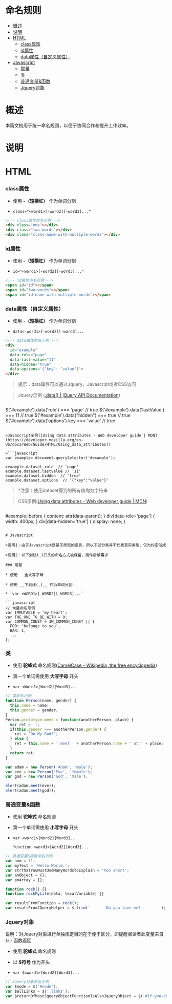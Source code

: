 命名规则
===============

- [概述](#user-content-%E6%A6%82%E8%BF%B0)
- [说明](#user-content-%E8%AF%B4%E6%98%8E)
- [HTML](#user-content-html)
	- [class属性](#user-content-class%E5%B1%9E%E6%80%A7)
	- [id属性](#user-content-id%E5%B1%9E%E6%80%A7)
	- [data属性（自定义属性）](#user-content-data%E5%B1%9E%E6%80%A7%E8%87%AA%E5%AE%9A%E4%B9%89%E5%B1%9E%E6%80%A7)
- [Javascript](#user-content-javascript)
	- [常量](#user-content-%E5%B8%B8%E9%87%8F)
	- [类](#user-content-%E7%B1%BB)
	- [普通变量&函数](#user-content-%E6%99%AE%E9%80%9A%E5%8F%98%E9%87%8F%E5%87%BD%E6%95%B0)
	- [Jquery对象](#user-content-jquery%E5%AF%B9%E8%B1%A1)

# 概述

本篇文档用于统一命名规则，以便于协同合作和提升工作效率。

# 说明

# HTML

### class属性

* 使用 __-（短横杠）__ 作为单词分割

* `class="<word1>[-word2][-word3]..."`

```html
<!-- class属性命名示例 -->
<div class="one"></div>
<div class="two-words"></div>
<div class="class-name-with-multiple-words"></div>
```

### id属性
* 使用 __-（短横杠）__ 作为单词分割

* `id="<word1>[-word2][-word3]..."`

```html
<!-- id属性命名示例 -->
<span id="id"></span>
<span id="two-words"></span>
<span id="id-name-with-multiple-words"></span>
```

### data属性（自定义属性）

* 使用 __-（短横杠）__ 作为单词分割

* `data<-word1>[-word2][-word3]...`

```html
<!-- data属性命名示例 -->
<div
  id="example"
  data-role="page"
  data-last-value="11"
  data-hidden="true"
  data-options='{"key": "value"}'>
</div>
```

>提示：data属性可以通过Jquery，Javascript或者CSS访问

>Jquery示例 ([.data() | jQuery API Documentation](http://api.jquery.com/data/))

>```javascript
$('#example').data('role') === 'page'  // true
$('#example').data('lastValue') === 11  // true
$('#example').data("hidden") === true  // true
$('#example').data('options').key === 'value'  // true
```

>Javascript示例([Using data attributes - Web developer guide | MDN](https://developer.mozilla.org/en-US/docs/Web/Guide/HTML/Using_data_attributes))

>```javascript
var example= document.querySelector('#example');

>example.dataset.role  // 'page'
example.dataset.lastValue // '11'
example.dataset.hidden  // 'true'
example.dataset.options  // '{"key":"value"}'
```

>*注意：使用dataset得到的所有值均为字符串

>CSS示例([Using data attributes - Web developer guide | MDN](https://developer.mozilla.org/en-US/docs/Web/Guide/HTML/Using_data_attributes))

>```css
#example::before {
  content: attr(data-parent);
}
div[data-role='page'] {
  width: 400px;
}
div[data-hidden='true'] {
  display: none;
}
```

# Javascript

>说明1：由于Javascript是基于原型的语言，所以下述分类并不代表真实类型，仅为约定俗成

>说明2：以下划线(_)开头的命名方式被保留，用作后续需求

### 常量

* 使用 __全大写字母__

* 使用 __下划线(_)__ 作为单词分割

* `var <WORD1>[_WORD2][_WORD3]...`

```javascript
// 常量命名示例
var IMMUTABLE = 'my heart';
var THE_ONE_TO_BE_WITH = 0;
var COMMON_CONST = JW_COMMON_CONST || {
  FOO: 'belongs to you',
  BAR: 1,
  ...
};
```

### 类

* 使用 __驼峰式__ 命名规则([CamelCase - Wikipedia, the free encyclopedia](http://en.wikipedia.org/wiki/CamelCase))

* 第一个单词需使用 __大写字母__ 开头

* `var <Word1>[Word2][Word3]...`

```javascript
// 类命名示例
function Person(name, gender) {
  this.name = name;
  this.gender = gender;
}
Person.prototype.meet = function(anotherPerson, place) {
  var ret = '';
  if(this.gender === anotherPerson.gender) {
    ret = 'On My God!';
  } else {
    ret = this.name + ' meet ' + anotherPerson.name + ' at ' + place;
  }
  return ret;
}

var adam = new Person('Adam', 'male');
var eve = new Person('Eve', 'female');
var god = new Person('God', 'male');

alert(adam.meet(eve));
alert(adam.meet(god));
```

### 普通变量&函数

* 使用 __驼峰式__ 命名规则

* 第一个单词需使用 __小写字母__ 开头

* `var <word1>[Word2][Word3]...`

  `function <word1>[Word2][Word3]...`

```javascript
// 普通变量&函数命名示例
var num = 11;
var myText = 'Hello World.';
var strThatYouMustUseManyWordsToExplain = 'too short';
var anObject = {};
var anArray = [];

function rock() {}
function rockMyLife(data, localVariable) {}

var resultFromFunction = rock();
var resultFromJQueryHelper = $.trim('       Do you love me?        ');
```

### Jquery对象

说明：对Jquery对象进行单独规定目的在于便于区分，即提醒阅读者此变量来自 `$()` 函数返回

* 使用 __驼峰式__ 命名规则

* 以 __$符号__ 作为开头

* `var $<word1>[Word2][Word3]...`

```javascript
// Jquery对象命名示例
var $node = $('#node');
var $allLinks = $('.links');
var $returnOfMostJqueryObjectFunctionIsAlsoJqueryObject = $('#if-you-dont-love-me').fadeOut('fast');
```
